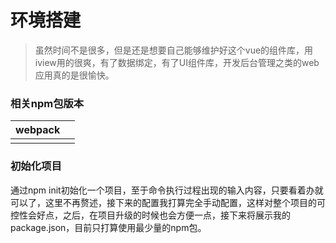 # 环境搭建

> 虽然时间不是很多，但是还是想要自己能够维护好这个vue的组件库，用iview用的很爽，有了数据绑定，有了UI组件库，开发后台管理之类的web应用真的是很愉快。

### 相关npm包版本

| webpack |  |
| :--- | :--- |
|  |  |

### 初始化项目

通过npm init初始化一个项目，至于命令执行过程出现的输入内容，只要看着办就可以了，这里不再赘述，接下来的配置我打算完全手动配置，这样对整个项目的可控性会好点，之后，在项目升级的时候也会方便一点，接下来将展示我的package.json，目前只打算使用最少量的npm包。






